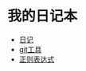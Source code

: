 # 我的日记本
* [日记](https://github.com/fuhaih/MyDiary/tree/master/diary)
* [git工具](https://github.com/fuhaih/MyDiary/tree/master/git/gitHelper.md)
* [正则表达式](https://github.com/fuhaih/MyDiary/blob/master/正则表达式/RegularExpression.md)